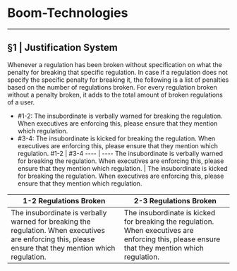 # Boom-Technologies

----------------------------------------------------------

## §1 | Justification System
Whenever a regulation has been broken without specification on what the penalty for breaking that specific regulation. In case if a regulation does not specify the specific penalty for breaking it, the following is a list of penalties based on the number of regulations broken. For every regulation broken without a penalty broken, it adds to the total amount of broken regulations of a user. 
- #1-2: The insubordinate is verbally warned for breaking the regulation. When executives are enforcing this, please ensure that they mention which regulation.
- #3-4: The insubordinate is kicked for breaking the regulation. When executives are enforcing this, please ensure that they mention which regulation.
#1-2 | #3-4
---- | ----
The insubordinate is verbally warned for breaking the regulation. When executives are enforcing this, please ensure that they mention which regulation. | The insubordinate is kicked for breaking the regulation. When executives are enforcing this, please ensure that they mention which regulation.

1-2 Regulations Broken | 2-3 Regulations Broken
---------------------- | ----------------------
The insubordinate is verbally warned for breaking the regulation. When executives are enforcing this, please ensure that they mention which regulation. | The insubordinate is kicked for breaking the regulation. When executives are enforcing this, please ensure that they mention which regulation.
